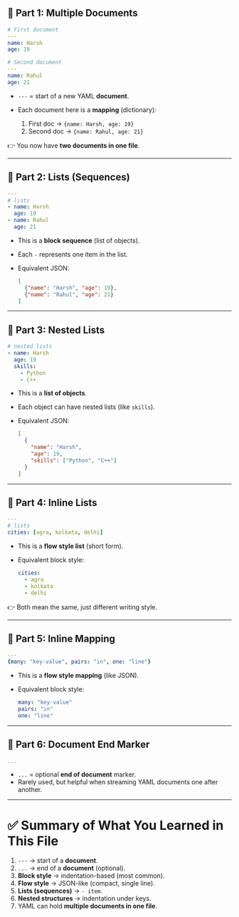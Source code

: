 
## 🔹 Part 1: Multiple Documents

```yaml
# First document
---
name: Harsh
age: 19

# Second document
---
name: Rahul
age: 21
```

* `---` = start of a new YAML **document**.
* Each document here is a **mapping** (dictionary):

  1. First doc → `{name: Harsh, age: 19}`
  2. Second doc → `{name: Rahul, age: 21}`

👉 You now have **two documents in one file**.

---

## 🔹 Part 2: Lists (Sequences)

```yaml
---
# lists
- name: Harsh
  age: 19
- name: Rahul
  age: 21
```

* This is a **block sequence** (list of objects).
* Each `-` represents one item in the list.
* Equivalent JSON:

  ```json
  [
    {"name": "Harsh", "age": 19},
    {"name": "Rahul", "age": 21}
  ]
  ```

---

## 🔹 Part 3: Nested Lists

```yaml
# nested lists
- name: Harsh
  age: 19
  skills:
    - Python
    - C++
```

* This is a **list of objects**.
* Each object can have nested lists (like `skills`).
* Equivalent JSON:

  ```json
  [
    {
      "name": "Harsh",
      "age": 19,
      "skills": ["Python", "C++"]
    }
  ]
  ```

---

## 🔹 Part 4: Inline Lists

```yaml
---
# lists
cities: [agra, kolkata, delhi]
```

* This is a **flow style list** (short form).
* Equivalent block style:

  ```yaml
  cities:
    - agra
    - kolkata
    - delhi
  ```

👉 Both mean the same, just different writing style.

---

## 🔹 Part 5: Inline Mapping

```yaml
---
{many: "key-value", pairs: "in", one: "line"}
```

* This is a **flow style mapping** (like JSON).
* Equivalent block style:

  ```yaml
  many: "key-value"
  pairs: "in"
  one: "line"
  ```

---

## 🔹 Part 6: Document End Marker

```yaml
...
```

* `...` = optional **end of document** marker.
* Rarely used, but helpful when streaming YAML documents one after another.

---

# ✅ Summary of What You Learned in This File

1. `---` → start of a **document**.
2. `...` → end of a **document** (optional).
3. **Block style** → indentation-based (most common).
4. **Flow style** → JSON-like (compact, single line).
5. **Lists (sequences)** → `- item`.
6. **Nested structures** → indentation under keys.
7. YAML can hold **multiple documents in one file**.
